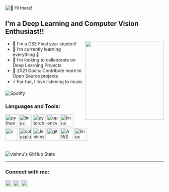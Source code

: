 <img src="https://github.com/vishnu701/vishnu701/blob/master/intro.gif?raw=true" title="👋 Hi there!"/>

## I'm a Deep Learning and Computer Vision Enthusiast!!

<img align='right' src="https://media3.giphy.com/media/jRf5fsn8G6YaogAWxn/giphy.gif?cid=ecf05e478c3224bca4d6340c3a08ee5586d4920748a4771f&rid=giphy.gif" width="250">

- 🔭 I'm a CSE Final year student!
- 🌱 I’m currently learning everything 🤣
- 👯 I’m looking to collaborate on Deep Learning Projects
- 🥅 2021 Goals: Contribute more to Open Source projects
- ⚡ For fun, I love listening to music

![Spotify](https://novatorem.vercel.app/api/spotify)

### Languages and Tools:

<p align="left">
  <img src="https://www.vectorlogo.zone/logos/python/python-icon.svg" alt="python" width="40" height="40"/>
  <img src="https://www.vectorlogo.zone/logos/tensorflow/tensorflow-icon.svg" alt="linux" width="40" height="40"/>
  <img src="https://www.vectorlogo.zone/logos/pytorch/pytorch-icon.svg" alt="pytorch" width="40" height="40"/>
  <img src="https://www.vectorlogo.zone/logos/opencv/opencv-icon.svg" alt="opencv" width="40" height="40"/>
  <img src="https://raw.githubusercontent.com/simple-icons/simple-icons/master/icons/streamlit.svg" alt="linux" width="40" height="40"/>
  <img src="https://seeklogo.com/images/C/c-programming-language-logo-9B32D017B1-seeklogo.com.png" alt="c" width="40" height="40"/>
  <img src="https://seeklogo.com/images/C/c-logo-43CE78FF9C-seeklogo.com.png" alt="cplusplus" width="40" height="40"/>
  <img src="https://www.vectorlogo.zone/logos/jenkins/jenkins-icon.svg" alt="Jenkins" width="40" height="40"/>
  <img src="https://www.vectorlogo.zone/logos/git-scm/git-scm-icon.svg" alt="git" width="40" height="40"/>
  <img src="https://www.vectorlogo.zone/logos/amazon_aws/amazon_aws-icon.svg" alt="AWS" width="40" height="40"/>
  <img src="https://www.vectorlogo.zone/logos/linux/linux-icon.svg" alt="linux" width="40" height="40"/> 
</p>

<br />

<img alt="vishnu's GitHub Stats" src="https://github-readme-stats.codestackr.vercel.app/api?username=vishnu701&show_icons=true&hide_border=true&theme=darcula" />

----
### Connect with me:


[<img align="left" alt="vishnu701 | LinkedIn" width="22px" src="https://cdn.jsdelivr.net/npm/simple-icons@v3/icons/linkedin.svg" />][linkedin]
[<img align="left" alt="_.d.h.e.e.r.a.j | Instagram" width="22px" src="https://cdn.jsdelivr.net/npm/simple-icons@v3/icons/instagram.svg" />][instagram]
[<img align="left" alt="email | Instagram" width="22px" src="https://cdn.jsdelivr.net/npm/simple-icons@v3/icons/gmail.svg" />][gmail]


[instagram]: https://instagram.com/_.d.h.e.e.r.a.j
[linkedin]: https://linkedin.com/in/vishnu701
[gmail]: mailto:m.vishnu701@gmail.com
